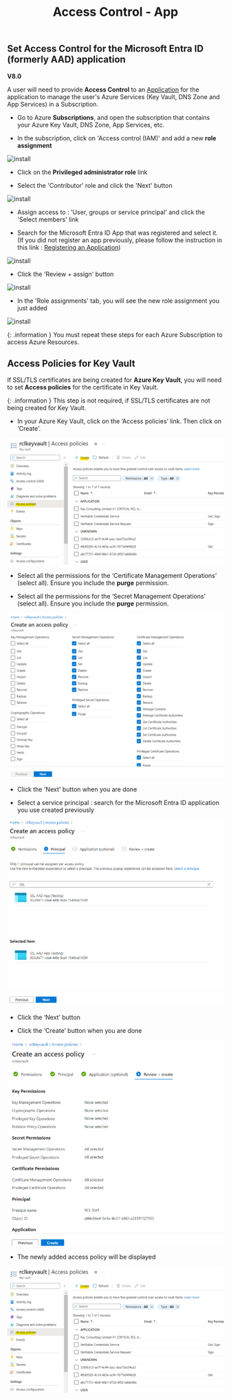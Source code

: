 ﻿---
title: Access Control - App
description: Learn how to set Access Control for a Microsoft Entra ID application for use in RCL applications
parent: Authorization
nav_order: 5
---

## Set Access Control for the Microsoft Entra ID (formerly AAD) application
**V8.0**

A user will need to provide **Access Control** to an [Application](./aad-application) for the application to manage the user's Azure Services (Key Vault, DNS Zone and App Services) in a Subscription.

- Go to Azure **Subscriptions**, and open the subscription that contains your Azure Key Vault, DNS Zone, App Services, etc.

- In the subscription, click on 'Access control (IAM)' and add a new **role assignment**

![install](../images/authorization_access_control/add_role.PNG)

- Click on the **Privileged administrator role** link

- Select the 'Contributor' role and click the 'Next' button

![install](../images/authorization_access_control/add_role2.PNG)

- Assign access to : 'User, groups or service principal' and click the 'Select members' link

- Search for the Microsoft Entra ID App that was registered and select it. (If you did not register an app previously, please follow the instruction in this link : [Registering an Application](../authorization/aad-application))


![install](../images/authorization_access_control/add_role3.PNG)

- Click the 'Review + assign' button 

![install](../images/authorization_access_control/add_role4.png)

- In the 'Role assignments' tab, you will see the new role assignment you just added

![install](../images/authorization_access_control/add_role5.png)

{: .information }
You must repeat these steps for each Azure Subscription to access Azure Resources.

## Access Policies for Key Vault

If SSL/TLS certificates are being created for **Azure Key Vault**, you will need to set **Access policies** for the certificate in Key Vault. 

{: .information }
This step is not required, if SSL/TLS certificates are not being created for Key Vault.

- In your Azure Key Vault, click on the ‘Access policies’ link. Then click on ‘Create’.

![image](../images/portal/certificate-keyvault-access-policy-add.png)

- Select all the permissions for the ‘Certificate Management Operations’ (select all). Ensure you include the **purge** permission.

- Select all the permissions for the ‘Secret Management Operations’ (select all). Ensure you include the **purge** permission.

![image](../images/portal/certificate-keyvault-access-policy-add2.png)

- Click the 'Next' button when you are done

- Select a service principal : search for the Microsoft Entra ID application you use created previously

![install](../images/authorization_access_control/key_vault3.PNG)

- Click the ‘Next’ button

- Click the ‘Create’ button when you are done

![image](../images/portal/certificate-keyvault-access-policy-sp2.png)

- The newly added access policy will be displayed

![image](../images/portal/certificate-keyvault-access-policy-add.png)
